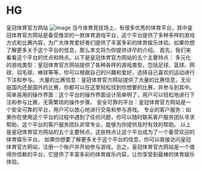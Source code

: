 # HG
皇冠体育官方网站
![image](https://user-images.githubusercontent.com/132263395/235441754-9df88b5e-508c-4078-ad6d-4c8724c63352.png)
当今体育竞技场上，有很多优秀的体育平台，其中皇冠体育官方网站是备受推崇的一款体育游戏平台，这个平台提供了多种多样的游戏方式和比赛内容，为广大体育爱好者们提供了丰富多彩的体育娱乐体验。如果你想了解更多关于这个平台的信息，那么本文将为你提供详尽的介绍。
首先，我们来看看这个平台的优点和特点。以下是皇冠体育官方网站的五个主要特点：
多元化的游戏类型：皇冠体育官方网站提供了各种各样的游戏类型，包括足球、篮球、网球、羽毛球、棒球等等，你可以根据自己的兴趣和爱好，选择自己喜欢的运动进行下注和参与。
大量的比赛信息：皇冠体育官方网站提供了大量的比赛信息，无论是国内还是国外的比赛，你都可以在这里轻松找到你想要的比赛，并参与到其中。
简单易用的操作界面：这个平台的操作界面设计简单明了，用户可以轻松地进行下注和参与比赛，无需繁琐的操作步骤。
安全可靠的平台：皇冠体育官方网站是一个安全可靠的平台，用户可以放心地进行交易和参与游戏。
专业的客户服务：如果你在使用这个平台的过程中遇到了任何问题，你可以随时联系客户服务团队寻求帮助，这个平台的客户服务团队非常专业，能够为你提供及时有效的帮助。
以上是皇冠体育官方网站的五个主要特点，这些特点让这个平台成为了一个备受欢迎的体育娱乐平台。
如果你想要了解更多关于这个平台的信息，你可以直接访问皇冠体育官方网站，注册一个账户并开始参与游戏。总之，皇冠体育官方网站是一个值得你信赖的平台，它提供了丰富多彩的体育娱乐内容，让你享受到最棒的体育娱乐体验。
